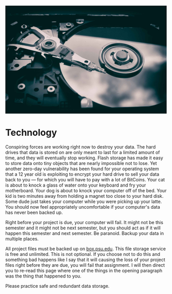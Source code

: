 ![Broken hard drive](/assets/technology.jpg)

# Technology

Conspiring forces are working right now to destroy your data. The hard drives that data is stored on are only meant to last for a limited amount of time, and they will eventually stop working. Flash storage has made it easy to store data onto tiny objects that are nearly impossible not to lose. Yet another zero-day vulnerability has been found for your operating system that a 12 year old is exploiting to encrypt your hard drive to sell your data back to you — for which you will have to pay with a lot of BitCoins. Your cat is about to knock a glass of water onto your keyboard and fry your motherboard. Your dog is about to knock your computer off of the bed. Your kid is two minutes away from holding a magnet too close to your hard disk. Some dude just takes your computer while you were picking up your latte. You should now feel appropriately uncomfortable if your computer's data has never been backed up.

Right before your project is due, your computer will fail. It might not be this semester and it might not be next semester, but you should act as if it will happen this semester and next semester. Be paranoid. Backup your data in multiple places.

All project files must be backed up on [box.psu.edu](http://box.psu.edu). This file storage service is free and unlimited. This is not optional. If you choose not to do this and something bad happens like I say that it will causing the loss of your project files right before they are due, you will fail that assignment. I will then direct you to re-read this page where one of the things in the opening paragraph was the thing that happened to you.

Please practice safe and redundant data storage.

